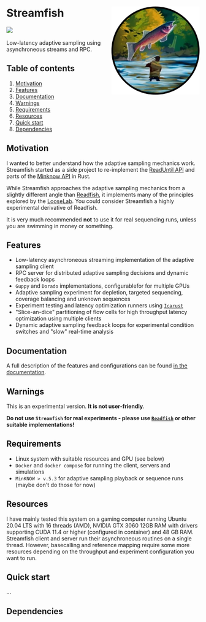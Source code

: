 # Streamfish <a href='https://github.com/esteinig'><img src='docs/logo.png' align="right" height="230" alt="Salmon body-slamming fisherman" /></a>

![](https://img.shields.io/badge/version-0.1.0-black.svg)

Low-latency adaptive sampling using asynchroneous streams and RPC.




## Table of contents

1. [Motivation]()
2. [Features]()
3. [Documentation]()
4. [Warnings]()
5. [Requirements]()
6. [Resources]()
7. [Quick start]()
8. [Dependencies]()

## Motivation

I wanted to better understand how the adaptive sampling mechanics work. Streamfish started as a side project to re-implement the [ReadUntil API](https://github.com/nanoporetech/read_until_api) and parts of the [Minknow API](https://github.com/nanoporetech/minknow_api/tree/master/proto/minknow_api) in Rust.

While Streamfish approaches the adaptive sampling mechanics from a slightly different angle than [Readfish](https://github.com/LooseLab/Readfish), it implements many of the principles explored by the [LooseLab](https://github.com/LooseLab). You could consider Streamfish a highly experimental derivative of Readfish.

It is very much recommended **not** to use it for real sequencing runs, unless you are swimming in money or something.

## Features

* Low-latency asynchroneous streaming implementation of the adaptive sampling client
* RPC server for distributed adaptive sampling decisions and dynamic feedback loops
* `Guppy` and `Dorado` implementations, configurablefor for multiple GPUs
* Adaptive sampling experiment for depletion, targeted sequencing, coverage balancing and unknown sequences
* Experiment testing and latency optimization runners using [`Icarust`](https://github.com/LooseLab/Icarust)
* "Slice-an-dice" partitioning of flow cells for high throughput latency optimization using multiple clients
* Dynamic adaptive sampling feedback loops for experimental condition switches and "slow" real-time analysis

## Documentation

A full description of the features and configurations can be found [in the documentation]().

## Warnings

This is an experimental version. **It is not user-friendly**.

**Do not use `Streamfish` for real experiments - please use [`Readfish`](https://github.com/LooseLab/readfish) or other suitable implementations!**

## Requirements

* Linux system with suitable resources and GPU (see below)
* `Docker` and `docker compose` for running the client, servers and simulations
* `MinKNOW > v.5.3` for adaptive sampling playback or sequence runs (maybe don't do those for now)

## Resources

I have mainly tested this system on a gaming computer running Ubuntu 20.04 LTS with 16 threads (AMD), NVIDIA GTX 3060 12GB RAM with drivers supporting CUDA 11.4 or higher (configured in container) and 48 GB RAM. Streamfish client and server run their asynchroneous routines on a single thread. However, basecalling and reference mapping require some more resources depending on the throughput and experiment configuration you want to run.

## Quick start

...

## Dependencies
